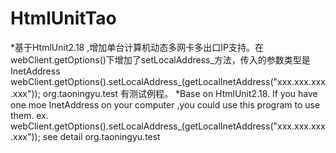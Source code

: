 # HtmlUnitTao
*基于HtmlUnit2.18 ,增加单台计算机动态多网卡多出口IP支持。在webClient.getOptions()下增加了setLocalAddress_方法，传入的参数类型是InetAddress
webClient.getOptions().setLocalAddress_(getLocalInetAddress("xxx.xxx.xxx.xxx"));
org.taoningyu.test 有测试例程。
*Base on HtmlUnit2.18.
If you have one moe InetAddress on your computer ,you could use this program to use them.
ex. webClient.getOptions().setLocalAddress_(getLocalInetAddress("xxx.xxx.xxx.xxx"));
see detail   org.taoningyu.test


